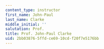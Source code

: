 ```yaml
---
content_type: instructor
first_name: John-Paul
last_name: Clarke
middle_initial: ''
salutation: Prof.
title: Prof. John-Paul Clarke
uid: 2bb03876-5ffd-ce69-10cd-f20f7e5176bb
---
```

